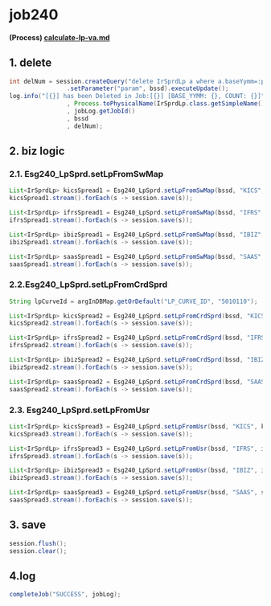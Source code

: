 # job240

#### (Process) [calculate-lp-va.md](../../../biz-logic/esg-process/2.-adjusted-risk-free-term-structure/lp-va/calculate-lp-va.md "mention")

## 1. delete&#x20;

```java
int delNum = session.createQuery("delete IrSprdLp a where a.baseYymm=:param")
                .setParameter("param", bssd).executeUpdate();
log.info("[{}] has been Deleted in Job:[{}] [BASE_YYMM: {}, COUNT: {}]"
                , Process.toPhysicalName(IrSprdLp.class.getSimpleName())
                , jobLog.getJobId()
                , bssd
                , delNum);
```

## 2. biz logic&#x20;

### 2.1. Esg240\_LpSprd.setLpFromSwMap

```java
List<IrSprdLp> kicsSpread1 = Esg240_LpSprd.setLpFromSwMap(bssd, "KICS", kicsSwMap);
kicsSpread1.stream().forEach(s -> session.save(s));

List<IrSprdLp> ifrsSpread1 = Esg240_LpSprd.setLpFromSwMap(bssd, "IFRS", ifrsSwMap);
ifrsSpread1.stream().forEach(s -> session.save(s));

List<IrSprdLp> ibizSpread1 = Esg240_LpSprd.setLpFromSwMap(bssd, "IBIZ", ibizSwMap);
ibizSpread1.stream().forEach(s -> session.save(s));				

List<IrSprdLp> saasSpread1 = Esg240_LpSprd.setLpFromSwMap(bssd, "SAAS", saasSwMap);
saasSpread1.stream().forEach(s -> session.save(s));
```

### 2.2.Esg240\_LpSprd.setLpFromCrdSprd&#x20;

```java
String lpCurveId = argInDBMap.getOrDefault("LP_CURVE_ID", "5010110");

List<IrSprdLp> kicsSpread2 = Esg240_LpSprd.setLpFromCrdSprd(bssd, "KICS", kicsSwMap, lpCurveId);
kicsSpread2.stream().forEach(s -> session.save(s));

List<IrSprdLp> ifrsSpread2 = Esg240_LpSprd.setLpFromCrdSprd(bssd, "IFRS", ifrsSwMap, lpCurveId);
ifrsSpread2.stream().forEach(s -> session.save(s));

List<IrSprdLp> ibizSpread2 = Esg240_LpSprd.setLpFromCrdSprd(bssd, "IBIZ", ibizSwMap, lpCurveId);
ibizSpread2.stream().forEach(s -> session.save(s));

List<IrSprdLp> saasSpread2 = Esg240_LpSprd.setLpFromCrdSprd(bssd, "SAAS", saasSwMap, lpCurveId);
saasSpread2.stream().forEach(s -> session.save(s));
```

### 2.3. Esg240\_LpSprd.setLpFromUsr

```java
List<IrSprdLp> kicsSpread3 = Esg240_LpSprd.setLpFromUsr(bssd, "KICS", kicsSwMap);
kicsSpread3.stream().forEach(s -> session.save(s));

List<IrSprdLp> ifrsSpread3 = Esg240_LpSprd.setLpFromUsr(bssd, "IFRS", ifrsSwMap);
ifrsSpread3.stream().forEach(s -> session.save(s));

List<IrSprdLp> ibizSpread3 = Esg240_LpSprd.setLpFromUsr(bssd, "IBIZ", ibizSwMap);
ibizSpread3.stream().forEach(s -> session.save(s));

List<IrSprdLp> saasSpread3 = Esg240_LpSprd.setLpFromUsr(bssd, "SAAS", saasSwMap);
saasSpread3.stream().forEach(s -> session.save(s));
```

## 3. save&#x20;

```java
session.flush();
session.clear();
```

## 4.log&#x20;

```java
completeJob("SUCCESS", jobLog);
```

